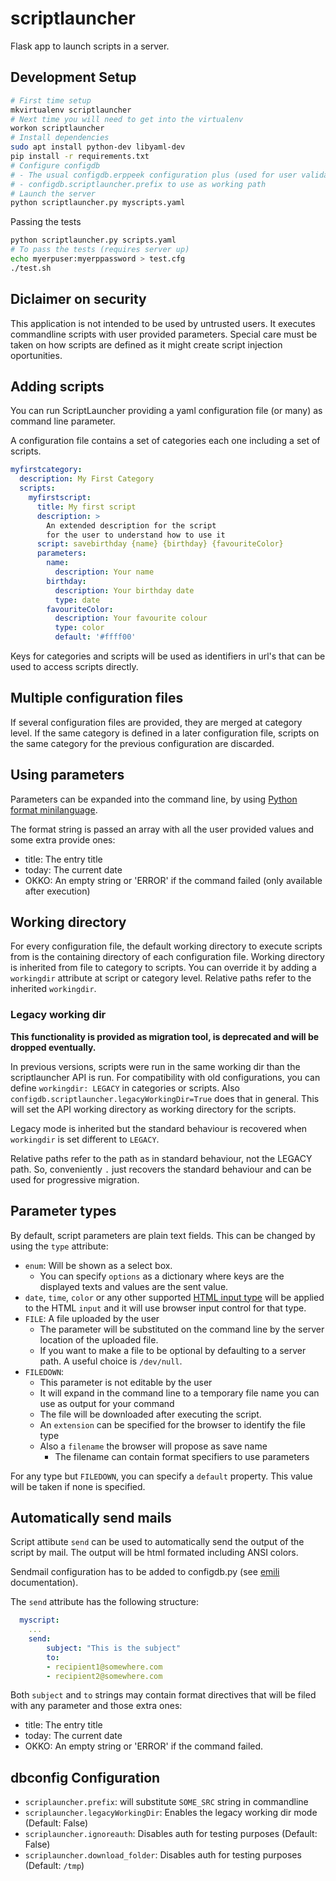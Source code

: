 # scriptlauncher

Flask app to launch scripts in a server.

## Development Setup

```bash
# First time setup
mkvirtualenv scriptlauncher
# Next time you will need to get into the virtualenv
workon scriptlauncher
# Install dependencies
sudo apt install python-dev libyaml-dev
pip install -r requirements.txt
# Configure configdb
# - The usual configdb.erppeek configuration plus (used for user validation)
# - configdb.scriptlauncher.prefix to use as working path
# Launch the server
python scriptlauncher.py myscripts.yaml
```

Passing the tests

```bash
python scriptlauncher.py scripts.yaml
# To pass the tests (requires server up)
echo myerpuser:myerppassword > test.cfg
./test.sh
```

## Diclaimer on security

This application is not intended to be used by untrusted users.
It executes commandline scripts with user provided parameters.
Special care must be taken on how scripts are defined as it might
create script injection oportunities.

## Adding scripts

You can run ScriptLauncher providing a yaml configuration file (or many) as command line parameter.

A configuration file contains a set of categories
each one including a set of scripts.

```yaml
myfirstcategory:
  description: My First Category
  scripts:
    myfirstscript:
      title: My first script
      description: >
        An extended description for the script
        for the user to understand how to use it
      script: savebirthday {name} {birthday} {favouriteColor}
      parameters:
        name:
          description: Your name
        birthday:
          description: Your birthday date
          type: date
        favouriteColor:
          description: Your favourite colour
          type: color
          default: '#ffff00'
```

Keys for categories and scripts will be used as identifiers in url's
that can be used to access scripts directly.

## Multiple configuration files

If several configuration files are provided,
they are merged at category level.
If the same category is defined in a later configuration file,
scripts on the same category for the previous configuration are discarded.

## Using parameters

Parameters can be expanded into the command line,
by using [Python format minilanguage](https://docs.python.org/3/library/string.html#formatspec).

The format string is passed an array with all the user
provided values and some extra provide ones:

- title: The entry title
- today: The current date
- OKKO: An empty string or 'ERROR' if the command failed (only available after execution)

## Working directory

For every configuration file,
the default working directory to execute scripts from
is the containing directory of each configuration file.
Working directory is inherited from file to category to scripts.
You can override it by adding a `workingdir` attribute
at script or category level.
Relative paths refer to the inherited `workingdir`.

### Legacy working dir

**This functionality is provided as migration tool, is deprecated and will be dropped eventually.**

In previous versions, scripts were run in the same working dir than the scriptlauncher API is run.
For compatibility with old configurations, you can define `workingdir: LEGACY` in categories or scripts.
Also `configdb.scriptlauncher.legacyWorkingDir=True` does that in general.
This will set the API working directory as working directory for the scripts.

Legacy mode is inherited but the standard behaviour is
recovered when `workingdir` is set different to `LEGACY`.

Relative paths refer to the path as in standard behaviour,
not the LEGACY path.
So, conveniently `.` just recovers the standard behaviour
and can be used for progressive migration.

## Parameter types

By default, script parameters are plain text fields.
This can be changed by using the `type` attribute:

- `enum`: Will be shown as a select box.
	- You can specify `options` as a dictionary where keys are the displayed texts and values are the sent value.
- `date`, `time`, `color` or any other supported [HTML input type](https://www.w3schools.com/html/html_form_input_types.asp)
   will be applied to the HTML `input` and it will use browser input control for that type.
- `FILE`: A file uploaded by the user
	- The parameter will be substituted on the command line by the server location of the uploaded file.
	- If you want to make a file to be optional by defaulting to a server path. A useful choice is `/dev/null`.
- `FILEDOWN`:
	- This parameter is not editable by the user
	- It will expand in the command line to a temporary file name you can use as output for your command
	- The file will be downloaded after executing the script.
	- An `extension` can be specified for the browser to identify the file type
	- Also a `filename` the browser will propose as save name
		- The filename can contain format specifiers to use parameters

For any type but `FILEDOWN`, you can specify a `default` property.
This value will be taken if none is specified.

## Automatically send mails

Script attibute `send` can be used to automatically
send the output of the script by mail.
The output will be html formated including ANSI colors.

Sendmail configuration has to be added to configdb.py
(see [emili](https://github.com/Som-Energia/emili) documentation).

The `send` attribute has the following structure:

```yaml
  myscript:
    ...
    send:
        subject: "This is the subject"
        to:
        - recipient1@somewhere.com
        - recipient2@somewhere.com
```

Both `subject` and `to` strings may contain format directives
that will be filed with any parameter and those extra ones:

- title: The entry title
- today: The current date
- OKKO: An empty string or 'ERROR' if the command failed.


## dbconfig Configuration

- `scriplauncher.prefix`: will substitute `SOME_SRC` string in commandline
- `scriplauncher.legacyWorkingDir`: Enables the legacy working dir mode (Default: False)
- `scriplauncher.ignoreauth`: Disables auth for testing purposes (Default: False)
- `scriplauncher.download_folder`: Disables auth for testing purposes (Default: `/tmp`)











